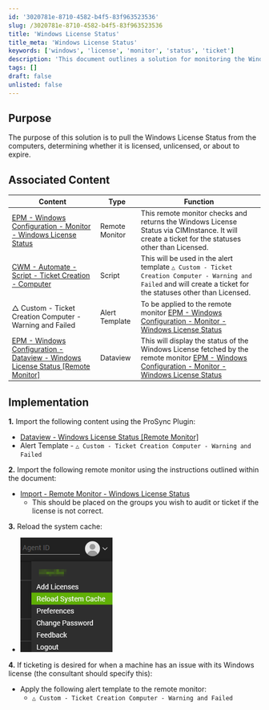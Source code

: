 ```yaml
---
id: '3020781e-8710-4582-b4f5-83f963523536'
slug: /3020781e-8710-4582-b4f5-83f963523536
title: 'Windows License Status'
title_meta: 'Windows License Status'
keywords: ['windows', 'license', 'monitor', 'status', 'ticket']
description: 'This document outlines a solution for monitoring the Windows License Status across computers, detailing the implementation steps, associated content, and alert templates for ticket creation when licenses are unlicensed or about to expire.'
tags: []
draft: false
unlisted: false
---
```


## Purpose

The purpose of this solution is to pull the Windows License Status from the computers, determining whether it is licensed, unlicensed, or about to expire.

## Associated Content

| Content                                                                                                    | Type          | Function                                                                                                                                                                          |
|------------------------------------------------------------------------------------------------------------|---------------|-----------------------------------------------------------------------------------------------------------------------------------------------------------------------------------|
| [EPM - Windows Configuration - Monitor - Windows License Status](<../cwa/monitors/Windows License Status.md>) | Remote Monitor | This remote monitor checks and returns the Windows License Status via CIMInstance. It will create a ticket for the statuses other than Licensed.                                 |
| [CWM - Automate - Script - Ticket Creation - Computer](<../cwa/scripts/Ticket Creation - Computer.md>)      | Script        | This will be used in the alert template `△ Custom - Ticket Creation Computer - Warning and Failed` and will create a ticket for the statuses other than Licensed.                |
| △ Custom - Ticket Creation Computer - Warning and Failed                                                    | Alert Template | To be applied to the remote monitor [EPM - Windows Configuration - Monitor - Windows License Status](<../cwa/monitors/Windows License Status.md>)                            |
| [EPM - Windows Configuration - Dataview - Windows License Status [Remote Monitor]](<../cwa/dataviews/Windows License Status Remote Monitor.md>) | Dataview      | This will display the status of the Windows License fetched by the remote monitor [EPM - Windows Configuration - Monitor - Windows License Status](<../cwa/monitors/Windows License Status.md>) |

## Implementation

**1.** Import the following content using the ProSync Plugin:  
- [Dataview - Windows License Status [Remote Monitor]](<../cwa/dataviews/Windows License Status Remote Monitor.md>)  
- Alert Template - `△ Custom - Ticket Creation Computer - Warning and Failed`  

**2.** Import the following remote monitor using the instructions outlined within the document:  
- [Import - Remote Monitor - Windows License Status](<../cwa/monitors/Windows License Status.md>)  
  - This should be placed on the groups you wish to audit or ticket if the license is not correct.

**3.** Reload the system cache:  
- ![Reload Cache](../../static/img/Windows-License-Status/image_19.png)

**4.** If ticketing is desired for when a machine has an issue with its Windows license (the consultant should specify this):  
- Apply the following alert template to the remote monitor:  
  - `△ Custom - Ticket Creation Computer - Warning and Failed`  




